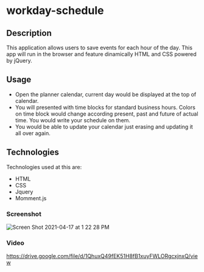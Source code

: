 # workday-schedule

  ## Description 
  
This application allows users to save events for each hour of the day.  This app will run in the browser and feature dinamically HTML and CSS powered by jQuery.  
  
  ## Usage
  
  * Open the planner calendar, current day would be displayed at the top of calendar.
  * You will presented with time blocks for standard business hours. Colors on time block would change according present, past and future of actual time. You would write your schedule on them.
  * You would be able to update your calendar just erasing and updating it all over again.

  
  ## Technologies
  
  Technologies used at this are:
  
  * HTML
  * CSS
  * Jquery
  * Momment.js
  
  ### Screenshot
  ![Screen Shot 2021-04-17 at 1 22 28 PM](https://user-images.githubusercontent.com/69886471/115122896-11e85080-9f80-11eb-8ad5-37b5f37a03e3.png)

  
  ### Video
  https://drive.google.com/file/d/1QhuxQ49fEK51H8fB1xuyFWLORgcxjnxQ/view 

